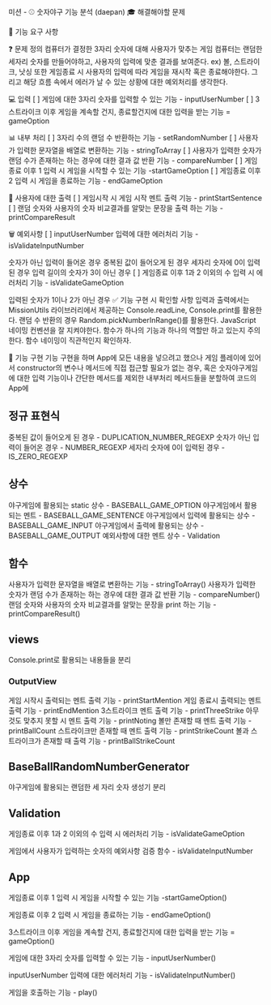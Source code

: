 미션 - ⚾️ 숫자야구 기능 분석 (daepan)
🎓 해결해야할 문제

🚀 기능 요구 사항

❓ 문제 정의
컴퓨터가 결정한 3자리 숫자에 대해 사용자가 맞추는 게임
컴퓨터는 랜덤한 세자리 숫자를 만들어야하고, 사용자의 입력에 맞춘 결과를 보여준다. ex) 볼, 스트라이크, 낫싱
또한 게임종료 시 사용자의 입력에 따라 게임을 재시작 혹은 종료해야한다.
그리고 해당 흐름 속에서 에러가 날 수 있는 상황에 대한 예외처리를 생각한다.


💻 입력
[ ] 게임에 대한 3자리 숫자를 입력할 수 있는 기능 - inputUserNumber
[ ] 3스트라이크 이후 게임을 계속할 건지, 종료할건지에 대한 입력을 받는 기능 = gameOption

📊 내부 처리
[ ] 3자리 수의 랜덤 수 반환하는 기능 - setRandomNumber
[ ] 사용자가 입력한 문자열을 배열로 변환하는 기능 - stringToArray
[ ] 사용자가 입력한 숫자가 랜덤 수가 존재하는 하는 경우에 대한 결과 값 반환 기능 - compareNumber
[ ] 게임종료 이후 1 입력 시 게임을 시작할 수 있는 기능 -startGameOption
[ ] 게임종료 이후 2 입력 시 게임을 종료하는 기능 - endGameOption

👨 사용자에 대한 출력
[ ] 게임시작 시 게임 시작 멘트 출력 기능 - printStartSentence
[ ] 랜덤 숫자와 사용자의 숫자 비교결과를 알맞는 문장을 출력 하는 기능 - printCompareResult

🗑 예외사항
[ ] inputUserNumber 입력에 대한 에러처리 기능 - isValidateInputNumber

숫자가 아닌 입력이 들어온 경우
중복된 값이 들어오게 된 경우
세자리 숫자에 0이 입력된 경우
입력 길이의 숫자가 3이 아닌 경우
[ ] 게임종료 이후 1과 2 이외의 수 입력 시 에러처리 기능 - isValidateGameOption

입력된 숫자가 1이나 2가 아닌 경우
✅ 기능 구현 시 확인할 사항
입력과 출력에서는 MissionUtils 라이브러리에서 제공하는 Console.readLine, Console.print를 활용한다.
랜덤 수 반환의 경우 Random.pickNumberInRange()를 활용한다.
JavaScript 네이밍 컨벤션을 잘 지켜야한다.
함수가 하나의 기능과 하나의 역할만 하고 있는지 주의한다.
함수 네이밍이 직관적인지 확인하자.


📌 기능 구현
기능 구현을 하며 App에 모든 내용을 넣으려고 했으나 게임 플레이에 있어서 constructor의 변수나 메서드에 직접 접근할 필요가 없는 경우,
혹은 숫자야구게임에 대한 입력 기능이나 간단한 메서드를 제외한 내부처리 메서드들을 분할하여 코드의 App에

## 정규 표현식
중복된 값이 들어오게 된 경우 - DUPLICATION_NUMBER_REGEXP
숫자가 아닌 입력이 들어온 경우 - NUMBER_REGEXP
세자리 숫자에 0이 입력된 경우 - IS_ZERO_REGEXP

## 상수
야구게임에 활용되는 static 상수 - BASEBALL_GAME_OPTION
야구게임에서 활용되는 멘트 - BASEBALL_GAME_SENTENCE
야구게임에서 입력에 활용되는 상수 - BASEBALL_GAME_INPUT
야구게임에서 출력에 활용되는 상수 - BASEBALL_GAME_OUTPUT
예외사항에 대한 멘트 상수 - Validation

## 함수
사용자가 입력한 문자열을 배열로 변환하는 기능 - stringToArray()
사용자가 입력한 숫자가 랜덤 수가 존재하는 하는 경우에 대한 결과 값 반환 기능 - compareNumber()
랜덤 숫자와 사용자의 숫자 비교결과를 알맞는 문장을 print 하는 기능 - printCompareResult()

## views
Console.print로 활용되는 내용들을 분리
### OutputView
게임 시작시 출력되는 멘트 출력 기능 - printStartMention
게임 종료시 출력되는 멘트 출력 기능 - printEndMention
3스트라이크 멘트 출력 기능 - printThreeStrike
아무것도 맞추지 못할 시 멘트 출력 기능 - printNoting
볼만 존재할 때 멘트 출력 기능 - printBallCount
스트라이크만 존재할 때 멘트 출력 기능 - printStrikeCount
볼과 스트라이크가 존재할 때 출력 기능 - printBallStrikeCount

## BaseBallRandomNumberGenerator

야구게임에 활용되는 랜덤한 세 자리 숫자 생성기 분리

## Validation
게임종료 이후 1과 2 이외의 수 입력 시 에러처리 기능 - isValidateGameOption

게임에서 사용자가 입력하는 숫자의 예외사항 검증 함수  - isValidateInputNumber

## App

게임종료 이후 1 입력 시 게임을 시작할 수 있는 기능 -startGameOption()

게임종료 이후 2 입력 시 게임을 종료하는 기능 - endGameOption()

3스트라이크 이후 게임을 계속할 건지, 종료할건지에 대한 입력을 받는 기능 = gameOption()

게임에 대한 3자리 숫자를 입력할 수 있는 기능 - inputUserNumber()

inputUserNumber 입력에 대한 에러처리 기능 - isValidateInputNumber()

게임을 호출하는 기능 - play()